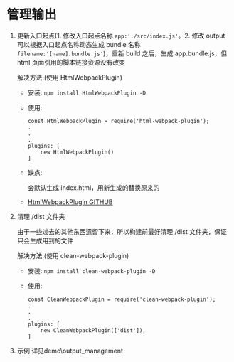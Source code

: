 # 管理输出

1. 更新入口起点(1. 修改入口起点名称 ``` app:'./src/index.js' ```。2. 修改 output 可以根据入口起点名称动态生成 bundle 名称 ``` filename:'[name].bundle.js' ```)，重新 build 之后，生成 app.bundle.js，但 html 页面引用的脚本链接资源没有改变

    解决方法:(使用 HtmlWebpackPlugin)

    + 安装: ``` npm install HtmlWebpackPlugin -D ```

    + 使用: 

        ```
        const HtmlWebpackPlugin = require('html-webpack-plugin');
        .
        .
        .
        plugins: [
            new HtmlWebpackPlugin()
        ]
        ```

    + 缺点:

        会默认生成 index.html，用新生成的替换原来的

    + [HtmlWebpackPlugin GITHUB](https://github.com/jantimon/html-webpack-plugin)

2. 清理 /dist 文件夹

    由于一些过去的其他东西遗留下来，所以构建前最好清理 /dist 文件夹，保证只会生成用到的文件

    解决方法:(使用 clean-webpack-plugin)

    + 安装: ``` npm install clean-webpack-plugin -D ```

    + 使用:

        ```
        const CleanWebpackPlugin = require('clean-webpack-plugin');
        .
        .
        .
        plugins: [
            new CleanWebpackPlugin(['dist']),
        ]
        ```

3. 示例
详见demo\output_management